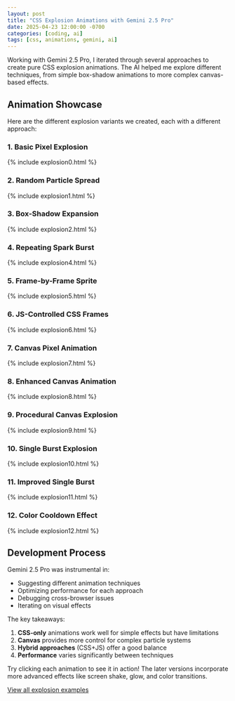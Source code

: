```yaml
---
layout: post
title: "CSS Explosion Animations with Gemini 2.5 Pro"
date: 2025-04-23 12:00:00 -0700
categories: [coding, ai]
tags: [css, animations, gemini, ai] 
---
```


Working with Gemini 2.5 Pro, I iterated through several approaches to create pure CSS explosion animations. The AI helped me explore different techniques, from simple box-shadow animations to more complex canvas-based effects.

## Animation Showcase

Here are the different explosion variants we created, each with a different approach:

### 1. Basic Pixel Explosion
{% include explosion0.html %}

### 2. Random Particle Spread  
{% include explosion1.html %}

### 3. Box-Shadow Expansion
{% include explosion2.html %}

### 4. Repeating Spark Burst
{% include explosion4.html %}

### 5. Frame-by-Frame Sprite
{% include explosion5.html %}

### 6. JS-Controlled CSS Frames
{% include explosion6.html %}

### 7. Canvas Pixel Animation
{% include explosion7.html %}

### 8. Enhanced Canvas Animation
{% include explosion8.html %}

### 9. Procedural Canvas Explosion
{% include explosion9.html %}

### 10. Single Burst Explosion
{% include explosion10.html %}

### 11. Improved Single Burst
{% include explosion11.html %}

### 12. Color Cooldown Effect
{% include explosion12.html %}

## Development Process

Gemini 2.5 Pro was instrumental in:
- Suggesting different animation techniques
- Optimizing performance for each approach
- Debugging cross-browser issues
- Iterating on visual effects

The key takeaways:
1. **CSS-only** animations work well for simple effects but have limitations
2. **Canvas** provides more control for complex particle systems
3. **Hybrid approaches** (CSS+JS) offer a good balance
4. **Performance** varies significantly between techniques

Try clicking each animation to see it in action! The later versions incorporate more advanced effects like screen shake, glow, and color transitions.

[View all explosion examples](/assets/cssgeminiaiderexamples/)
